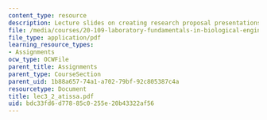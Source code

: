 ```yaml
---
content_type: resource
description: Lecture slides on creating research proposal presentations.
file: /media/courses/20-109-laboratory-fundamentals-in-biological-engineering-fall-2007/bdc33fd6d77885c0255e20b43322af56_lec3_2_atissa.pdf
file_type: application/pdf
learning_resource_types:
- Assignments
ocw_type: OCWFile
parent_title: Assignments
parent_type: CourseSection
parent_uid: 1b88a657-74a1-a702-79bf-92c805387c4a
resourcetype: Document
title: lec3_2_atissa.pdf
uid: bdc33fd6-d778-85c0-255e-20b43322af56
---
```

